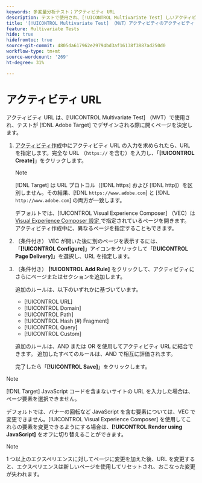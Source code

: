 ```yaml
---
keywords: 多変量分析テスト；アクティビティ URL
description: テストで使用され、[!UICONTROL Multivariate Test] しいアクティビティが  [!DNL Adobe Target] を使用して設計されたときに開くページを決定するアクティビティ URL を指定する方法を説明します。
title: '[!UICONTROL Multivariate Test] （MVT）アクティビティのアクティビティ URL とは何ですか？'
feature: Multivariate Tests
hide: true
hidefromtoc: true
source-git-commit: 4805da617962e29794bd3af16138f3887ad250d0
workflow-type: tm+mt
source-wordcount: '269'
ht-degree: 31%

---
```


# アクティビティ URL

アクティビティ URL は、[!UICONTROL Multivariate Test] （MVT）で使用され、テストが [!DNL Adobe Target] でデザインされる際に開くページを決定します。

1. [アクティビティ作成](/help/main/c-activities/c-multivariate-testing/t-create-multivariate-test/create-multivariate-test.md)中にアクティビティ URL の入力を求められたら、URL を指定します。完全な URL （`https://` を含む）を入力し、「**[!UICONTROL Create]**」をクリックします。

   >[!NOTE]
   >
   >[!DNL Target] は URL プロトコル（[!DNL https] および [!DNL http]）を区別しません。その結果、[!DNL `https://www.adobe.com`] と [!DNL `http://www.adobe.com`] の両方が一致します。

   デフォルトでは、[!UICONTROL Visual Experience Composer] （VEC）は [Visual Experience Composer 設定 ](/help/main/administrating-target/visual-experience-composer-set-up.md) で指定されているページを開きます。 アクティビティ作成中に、異なるページを指定することもできます。

1. （条件付き） VEC が開いた後に別のページを表示するには、「**[!UICONTROL Configure]**」アイコンをクリックして「**[!UICONTROL Page Delivery]**」を選択し、URL を指定します。

1. （条件付き） **[!UICONTROL Add Rule]** をクリックして、アクティビティにさらにページまたはセクションを追加します。

   追加のルールは、以下のいずれかに基づいています。

   * [!UICONTROL  URL]
   * [!UICONTROL Domain]
   * [!UICONTROL Path]
   * [!UICONTROL Hash (#) Fragment]
   * [!UICONTROL Query]
   * [!UICONTROL Custom]

   追加のルールは、AND または OR を使用してアクティビティ URL に結合できます。 追加したすべてのルールは、AND で相互に評価されます。

   完了したら「**[!UICONTROL Save]**」をクリックします。

>[!NOTE]
>
>[!DNL Target] JavaScript コードを含まないサイトの URL を入力した場合は、ページ要素を選択できません。
>
>デフォルトでは、バナーの回転など JavaScript を含む要素については、VEC で変更できません。[!UICONTROL Visual Experience Composer] を使用してこれらの要素を変更できるようにする場合は、**[!UICONTROL Render using JavaScript]** をオフに切り替えることができます。

>[!NOTE]
>
>1 つ以上のエクスペリエンスに対してページに変更を加えた後、URL を変更すると、エクスペリエンスは新しいページを使用してリセットされ、おこなった変更が失われます。
